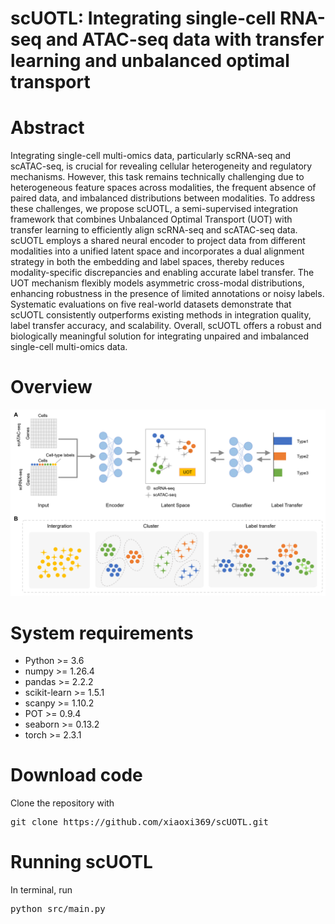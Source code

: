 # scUOTL: Integrating single-cell RNA-seq and ATAC-seq data with transfer learning and unbalanced optimal transport
# Abstract
Integrating single-cell multi-omics data, particularly scRNA-seq and scATAC-seq, is crucial for revealing cellular heterogeneity and regulatory mechanisms. However, this task remains technically challenging due to heterogeneous feature spaces across modalities, the frequent absence of paired data, and imbalanced distributions between modalities. To address these challenges, we propose scUOTL, a semi-supervised integration framework that combines Unbalanced Optimal Transport (UOT) with transfer learning to efficiently align scRNA-seq and scATAC-seq data. scUOTL employs a shared neural encoder to project data from different modalities into a unified latent space and incorporates a dual alignment strategy in both the embedding and label spaces, thereby reduces modality-specific discrepancies and enabling accurate label transfer. The UOT mechanism flexibly models asymmetric cross-modal distributions, enhancing robustness in the presence of limited annotations or noisy labels. Systematic evaluations on five real-world datasets demonstrate that scUOTL consistently outperforms existing methods in integration quality, label transfer accuracy, and scalability. Overall, scUOTL offers a robust and biologically meaningful solution for integrating unpaired and imbalanced single-cell multi-omics data.
# Overview
![](https://github.com/xiaoxi369/scUOTL/blob/main/figures/scUOTL.png)
# System requirements
- Python >= 3.6
- numpy >= 1.26.4
- pandas >= 2.2.2
- scikit-learn >= 1.5.1
- scanpy >= 1.10.2
- POT >= 0.9.4
- seaborn >= 0.13.2
- torch >= 2.3.1
# Download code
Clone the repository with
 <pre>git clone https://github.com/xiaoxi369/scUOTL.git</pre>
# Running scUOTL
In terminal, run
 <pre>python src/main.py</pre> 
